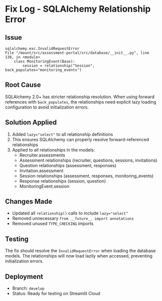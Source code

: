 # Fix Log - SQLAlchemy Relationship Error

## Issue
```
sqlalchemy.exc.InvalidRequestError
File "/mount/src/assessment-portal/src/database/__init__.py", line 138, in <module>
    class MonitoringEvent(Base):
        session = relationship("Session", back_populates="monitoring_events")
```

## Root Cause
SQLAlchemy 2.0+ has stricter relationship resolution. When using forward references with `back_populates`, the relationships need explicit lazy loading configuration to avoid initialization errors.

## Solution Applied
1. Added `lazy="select"` to all relationship definitions
2. This ensures SQLAlchemy can properly resolve forward-referenced relationships
3. Applied to all relationships in the models:
   - Recruiter.assessments
   - Assessment relationships (recruiter, questions, sessions, invitations)
   - Question relationships (assessment, responses)
   - Invitation.assessment
   - Session relationships (assessment, responses, monitoring_events)
   - Response relationships (session, question)
   - MonitoringEvent.session

## Changes Made
- Updated all `relationship()` calls to include `lazy="select"`
- Removed unnecessary `from __future__ import annotations`
- Removed unused `TYPE_CHECKING` imports

## Testing
The fix should resolve the `InvalidRequestError` when loading the database models. The relationships will now load lazily when accessed, preventing initialization errors.

## Deployment
- Branch: `develop`
- Status: Ready for testing on Streamlit Cloud

